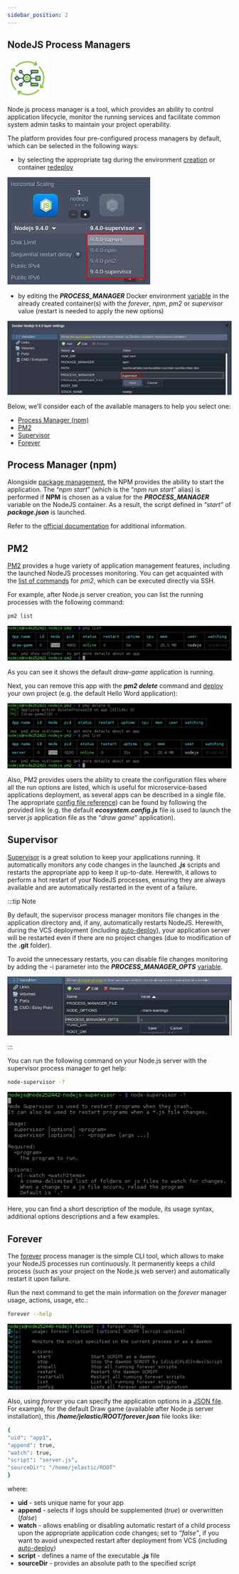 ```yaml
---
sidebar_position: 2
---
```


## NodeJS Process Managers

<div style={{
    display: 'grid',
    gridTemplateColumns: '0.15fr 1fr',
    gap: '10px'
}}>
<div>
<div style={{
    display: 'flex',
    alignItems: 'center',
    justifyContent: 'cetner',
}}>

<!-- Image Url changes -->

![Locale Dropdown](./img/ProcessManagers/01-nodejs-process-managers.png)

</div>
</div>
<div>

Node.js process manager is a tool, which provides an ability to control application lifecycle, monitor the running services and facilitate common system admin tasks to maintain your project operability.

</div>
</div>

The platform provides four pre-configured process managers by default, which can be selected in the following ways:

- by selecting the appropriate tag during the environment [creation](https://cloudmydc.com/) or container [redeploy](https://cloudmydc.com/)

<div style={{
    display:'flex',
    justifyContent: 'center',
    margin: '0 0 1rem 0'
}}>

![Locale Dropdown](./img/ProcessManagers/02-select-process-manager-wizard.png)

</div>

- by editing the **_PROCESS_MANAGER_** Docker environment [variable](https://cloudmydc.com/) in the already created container(s) with the _forever_, _npm_, _pm2_ or _supervisor_ value (restart is needed to apply the new options)

<div style={{
    display:'flex',
    justifyContent: 'center',
    margin: '0 0 1rem 0'
}}>

![Locale Dropdown](./img/ProcessManagers/03-select-process-manager-variable.png)

</div>

Below, we’ll consider each of the available managers to help you select one:

- [Process Manager (npm)](https://cloudmydc.com/)
- [PM2](https://cloudmydc.com/)
- [Supervisor](https://cloudmydc.com/)
- [Forever](https://cloudmydc.com/)

## Process Manager (npm)

Alongside [package management](https://cloudmydc.com/), the NPM provides the ability to start the application. The “n*pm start*” (which is the “_npm run start_” alias) is performed if **NPM** is chosen as a value for the **_PROCESS_MANAGER_** variable on the NodeJS container. As a result, the script defined in _“start”_ of **_package.json_** is launched.

Refer to the [official documentation](https://cloudmydc.com/) for additional information.

## PM2

[PM2](https://cloudmydc.com/) provides a huge variety of application management features, including the launched NodeJS processes monitoring. You can get acquainted with the [list of commands](https://cloudmydc.com/) for _pm2_, which can be executed directly via SSH.

For example, after Node.js server creation, you can list the running processes with the following command:

```bash
pm2 list
```

<div style={{
    display:'flex',
    justifyContent: 'center',
    margin: '0 0 1rem 0'
}}>

![Locale Dropdown](./img/ProcessManagers/04-pm2-list-running-processes.png)

</div>

As you can see it shows the default _draw-game_ application is running.

Next, you can remove this app with the **_pm2 delete_** command and [deploy](https://cloudmydc.com/) your own project (e.g. the default Hello Word application):

<div style={{
    display:'flex',
    justifyContent: 'center',
    margin: '0 0 1rem 0'
}}>

![Locale Dropdown](./img/ProcessManagers/05-pm2-delete-process.png)

</div>

Also, PM2 provides users the ability to create the configuration files where all the run options are listed, which is useful for microservice-based applications deployment, as several apps can be described in a single file. The appropriate [config file reference](https://cloudmydc.com/)) can be found by following the provided link (e.g. the default **_ecosystem.config.js_** file is used to launch the server.js application file as the “_draw game_” application).

## Supervisor

[Supervisor](https://cloudmydc.com/) is a great solution to keep your applications running. It automatically monitors any code changes in the launched **_.js_** scripts and restarts the appropriate app to keep it up-to-date. Herewith, it allows to perform a hot restart of your NodeJS processes, ensuring they are always available and are automatically restarted in the event of a failure.

:::tip Note

By default, the supervisor process manager monitors file changes in the application directory and, if any, automatically restarts NodeJS. Herewith, during the VCS deployment (including [auto-deploy](https://cloudmydc.com/)), your application server will be restarted even if there are no project changes (due to modification of the **.git** folder).

To avoid the unnecessary restarts, you can disable file changes monitoring by adding the -i parameter into the **_PROCESS_MANAGER_OPTS_** [variable](https://cloudmydc.com/).

<div style={{
    display:'flex',
    justifyContent: 'center',
    margin: '0 0 1rem 0'
}}>

![Locale Dropdown](./img/ProcessManagers/06-process-manager-options-variable.png)

</div>

:::

You can run the following command on your Node.js server with the supervisor process manager to get help:

```bash
node-supervisor -?
```

<div style={{
    display:'flex',
    justifyContent: 'center',
    margin: '0 0 1rem 0'
}}>

![Locale Dropdown](./img/ProcessManagers/07-supervisor-process-manager-help.png)

</div>

Here, you can find a short description of the module, its usage syntax, additional options descriptions and a few examples.

## Forever

The [forever](https://cloudmydc.com/) process manager is the simple CLI tool, which allows to make your NodeJS processes run continuously. It permanently keeps a child process (such as your project on the Node.js web server) and automatically restart it upon failure.

Run the next command to get the main information on the _forever_ manager usage, actions, usage, etc.:

```bash
forever --help
```

<div style={{
    display:'flex',
    justifyContent: 'center',
    margin: '0 0 1rem 0'
}}>

![Locale Dropdown](./img/ProcessManagers/08-forever-process-manager-help.png)

</div>

Also, using _forever_ you can specify the application options in a [JSON file](https://cloudmydc.com/). For example, for the default Draw game (available after Node.js server installation), this **_/home/jelastic/ROOT/forever.json_** file looks like:

```bash
{
"uid": "app1",
"append": true,
"watch": true,
"script": "server.js",
"sourceDir": "/home/jelastic/ROOT"
}
```

where:

- **uid** - sets unique name for your app
- **append** - selects if logs should be supplemented (_true_) or overwritten (_false_)
- **watch** - allows enabling or disabling automatic restart of a child process upon the appropriate application code changes; set to _“false”_, if you want to avoid unexpected restart after deployment from VCS (including [auto-deploy](https://cloudmydc.com/))
- **script** - defines a name of the executable **_.js_** file
- **sourceDir** - provides an absolute path to the specified script
